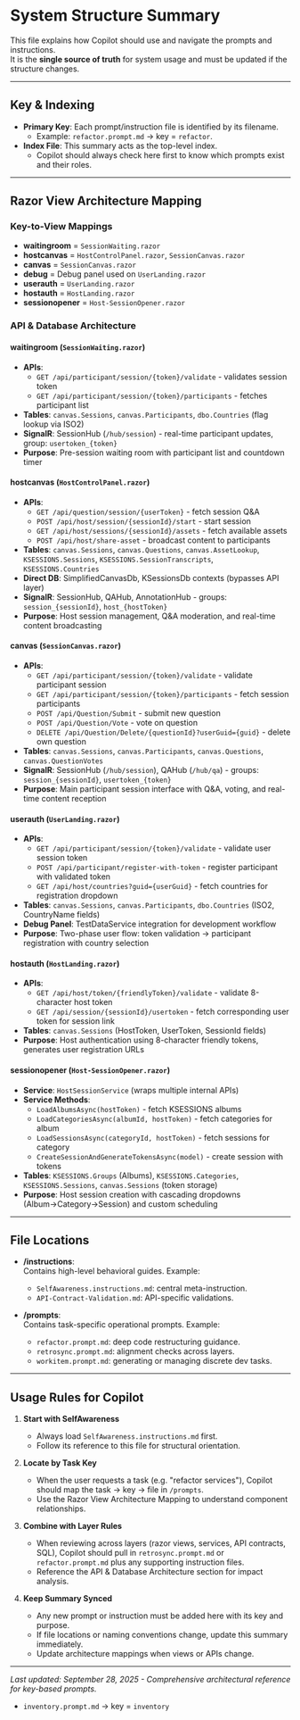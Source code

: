 # System Structure Summary

This file explains how Copilot should use and navigate the prompts and instructions.  
It is the **single source of truth** for system usage and must be updated if the structure changes.

---

## Key & Indexing

- **Primary Key**: Each prompt/instruction file is identified by its filename.  
  - Example: `refactor.prompt.md` → key = `refactor`.  
- **Index File**: This summary acts as the top-level index.  
  - Copilot should always check here first to know which prompts exist and their roles.  

---

## Razor View Architecture Mapping

### Key-to-View Mappings
- **waitingroom** = `SessionWaiting.razor`
- **hostcanvas** = `HostControlPanel.razor`, `SessionCanvas.razor`
- **canvas** = `SessionCanvas.razor`
- **debug** = Debug panel used on `UserLanding.razor`
- **userauth** = `UserLanding.razor`
- **hostauth** = `HostLanding.razor`
- **sessionopener** = `Host-SessionOpener.razor`

### API & Database Architecture

#### waitingroom (`SessionWaiting.razor`)
- **APIs**: 
  - `GET /api/participant/session/{token}/validate` - validates session token
  - `GET /api/participant/session/{token}/participants` - fetches participant list
- **Tables**: `canvas.Sessions`, `canvas.Participants`, `dbo.Countries` (flag lookup via ISO2)
- **SignalR**: SessionHub (`/hub/session`) - real-time participant updates, group: `usertoken_{token}`
- **Purpose**: Pre-session waiting room with participant list and countdown timer

#### hostcanvas (`HostControlPanel.razor`)
- **APIs**: 
  - `GET /api/question/session/{userToken}` - fetch session Q&A
  - `POST /api/host/session/{sessionId}/start` - start session
  - `GET /api/host/sessions/{sessionId}/assets` - fetch available assets
  - `POST /api/host/share-asset` - broadcast content to participants
- **Tables**: `canvas.Sessions`, `canvas.Questions`, `canvas.AssetLookup`, `KSESSIONS.Sessions`, `KSESSIONS.SessionTranscripts`, `KSESSIONS.Countries`
- **Direct DB**: SimplifiedCanvasDb, KSessionsDb contexts (bypasses API layer)
- **SignalR**: SessionHub, QAHub, AnnotationHub - groups: `session_{sessionId}`, `host_{hostToken}`
- **Purpose**: Host session management, Q&A moderation, and real-time content broadcasting

#### canvas (`SessionCanvas.razor`)
- **APIs**: 
  - `GET /api/participant/session/{token}/validate` - validate participant session
  - `GET /api/participant/session/{token}/participants` - fetch session participants  
  - `POST /api/Question/Submit` - submit new question
  - `POST /api/Question/Vote` - vote on question
  - `DELETE /api/Question/Delete/{questionId}?userGuid={guid}` - delete own question
- **Tables**: `canvas.Sessions`, `canvas.Participants`, `canvas.Questions`, `canvas.QuestionVotes`
- **SignalR**: SessionHub (`/hub/session`), QAHub (`/hub/qa`) - groups: `session_{sessionId}`, `usertoken_{token}`
- **Purpose**: Main participant session interface with Q&A, voting, and real-time content reception

#### userauth (`UserLanding.razor`)
- **APIs**: 
  - `GET /api/participant/session/{token}/validate` - validate user session token
  - `POST /api/participant/register-with-token` - register participant with validated token
  - `GET /api/host/countries?guid={userGuid}` - fetch countries for registration dropdown
- **Tables**: `canvas.Sessions`, `canvas.Participants`, `dbo.Countries` (ISO2, CountryName fields)
- **Debug Panel**: TestDataService integration for development workflow
- **Purpose**: Two-phase user flow: token validation → participant registration with country selection

#### hostauth (`HostLanding.razor`)
- **APIs**: 
  - `GET /api/host/token/{friendlyToken}/validate` - validate 8-character host token
  - `GET /api/session/{sessionId}/usertoken` - fetch corresponding user token for session link
- **Tables**: `canvas.Sessions` (HostToken, UserToken, SessionId fields)
- **Purpose**: Host authentication using 8-character friendly tokens, generates user registration URLs

#### sessionopener (`Host-SessionOpener.razor`)
- **Service**: `HostSessionService` (wraps multiple internal APIs)
- **Service Methods**: 
  - `LoadAlbumsAsync(hostToken)` - fetch KSESSIONS albums
  - `LoadCategoriesAsync(albumId, hostToken)` - fetch categories for album
  - `LoadSessionsAsync(categoryId, hostToken)` - fetch sessions for category
  - `CreateSessionAndGenerateTokensAsync(model)` - create session with tokens
- **Tables**: `KSESSIONS.Groups` (Albums), `KSESSIONS.Categories`, `KSESSIONS.Sessions`, `canvas.Sessions` (token storage)
- **Purpose**: Host session creation with cascading dropdowns (Album→Category→Session) and custom scheduling

---

## File Locations

- **/instructions**:  
  Contains high-level behavioral guides. Example:  
  - `SelfAwareness.instructions.md`: central meta-instruction.  
  - `API-Contract-Validation.md`: API-specific validations.  

- **/prompts**:  
  Contains task-specific operational prompts. Example:  
  - `refactor.prompt.md`: deep code restructuring guidance.  
  - `retrosync.prompt.md`: alignment checks across layers.  
  - `workitem.prompt.md`: generating or managing discrete dev tasks.  

---

## Usage Rules for Copilot

1. **Start with SelfAwareness**  
   - Always load `SelfAwareness.instructions.md` first.  
   - Follow its reference to this file for structural orientation.  

2. **Locate by Task Key**  
   - When the user requests a task (e.g. "refactor services"), Copilot should map the task → key → file in `/prompts`.  
   - Use the Razor View Architecture Mapping to understand component relationships.

3. **Combine with Layer Rules**  
   - When reviewing across layers (razor views, services, API contracts, SQL), Copilot should pull in `retrosync.prompt.md` or `refactor.prompt.md` plus any supporting instruction files.  
   - Reference the API & Database Architecture section for impact analysis.

4. **Keep Summary Synced**  
   - Any new prompt or instruction must be added here with its key and purpose.  
   - If file locations or naming conventions change, update this summary immediately.  
   - Update architecture mappings when views or APIs change.

---

*Last updated: September 28, 2025 - Comprehensive architectural reference for key-based prompts.*  

- `inventory.prompt.md` → key = `inventory`
